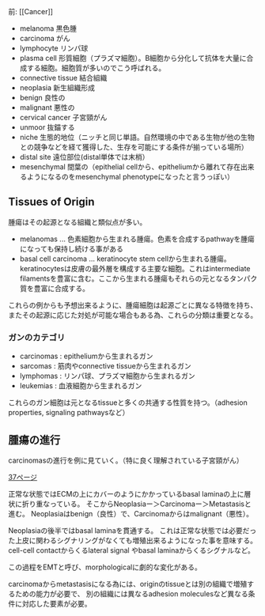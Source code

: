 前: [[Cancer]]

- melanoma 黒色腫
- carcinoma がん
- lymphocyte リンパ球
- plasma cell 形質細胞（プラズマ細胞）。B細胞から分化して抗体を大量に合成する細胞。細胞質が多いのでこう呼ばれる。
- connective tissue 結合組織
- neoplasia 新生組織形成
- benign 良性の
- malignant 悪性の
- cervical cancer 子宮頸がん
- unmoor 抜錨する
- niche 生態的地位（ニッチと同じ単語。自然環境の中である生物が他の生物との競争などを経て獲得した、生存を可能にする条件が揃っている場所）
- distal site 遠位部位(distal単体では末梢）
- mesenchymal 間葉の（epithelial cellから、epitheliumから離れて存在出来るようになるのをmesenchymal phenotypeになったと言うっぽい）

## Tissues of Origin

腫瘍はその起源となる組織と類似点が多い。

- melanomas ... 色素細胞から生まれる腫瘍。色素を合成するpathwayを腫瘍になっても保持し続ける事がある
- basal cell carcinoma ... keratinocyte stem cellから生まれる腫瘍。keratinocytesは皮膚の最外層を構成する主要な細胞。これはintermediate filamentsを豊富に含む。ここから生まれる腫瘍もそれらの元となるタンパク質を豊富に合成する。

これらの例からも予想出来るように、腫瘍細胞は起源ごとに異なる特徴を持ち、
またその起源に応じた対処が可能な場合もある為、これらの分類は重要となる。

### ガンのカテゴリ

- carcinomas : epitheliumから生まれるガン
- sarcomas : 筋肉やconnective tissueから生まれるガン
- lymphomas : リンパ球、プラズマ細胞から生まれるガン
- leukemias : 血液細胞から生まれるガン

これらのガン細胞は元となるtissueと多くの共通する性質を持つ。（adhesion properties, signaling pathwaysなど）

## 腫瘍の進行

carcinomasの進行を例に見ていく。（特に良く理解されている子宮頸がん）

[37ページ](https://karino2.github.io/ImageGallery/CellBiology706x3.html#lg=1&slide=36)

正常な状態ではECMの上にカバーのようにかかっているbasal laminaの上に層状に折り重なっている。
そこからNeoplasiaー＞Carcinomaー＞Metastasisと進む。
Neoplasiaはbenign（良性）で、Carcinomaからはmalignant（悪性）。

Neoplasiaの後半ではbasal laminaを貫通する。
これは正常な状態では必要だった上皮に関わるシグナリングがなくても増殖出来るようになった事を意味する。
cell-cell contactからくるlateral signal やbasal laminaからくるシグナルなど。

この過程をEMTと呼び、morphologicalに劇的な変化がある。

carcinomaからmetastasisになる為には、originのtissueとは別の組織で増殖するための能力が必要で、
別の組織には異なるadhesion moleculesなど異なる条件に対応した要素が必要。